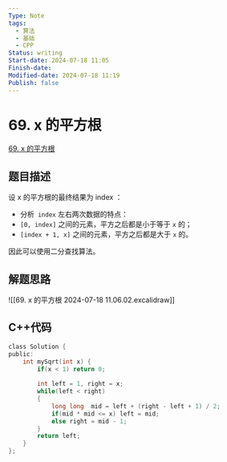 ```yaml
---
Type: Note
tags: 
  - 算法
  - 基础
  - CPP
Status: writing
Start-date: 2024-07-18 11:05
Finish-date: 
Modified-date: 2024-07-18 11:19
Publish: false
---
```



# 69. x 的平方根
[69. x 的平方根](https://leetcode.cn/problems/sqrtx/)

## 题目描述
设 x 的平方根的最终结果为 index ：

-  分析` index` 左右两次数据的特点：
- `[0, index]` 之间的元素，平方之后都是小于等于 `x` 的；
- `[index + 1, x]` 之间的元素，平方之后都是大于 `x` 的。

因此可以使用二分查找算法。

## 解题思路
![[69. x 的平方根 2024-07-18 11.06.02.excalidraw]]

## C++代码
```c
class Solution {
public:
    int mySqrt(int x) {
        if(x < 1) return 0;
        
        int left = 1, right = x;
        while(left < right)
        {
            long long  mid = left + (right - left + 1) / 2;
            if(mid * mid <= x) left = mid;
            else right = mid - 1;
        }
        return left;
    }
};
```
